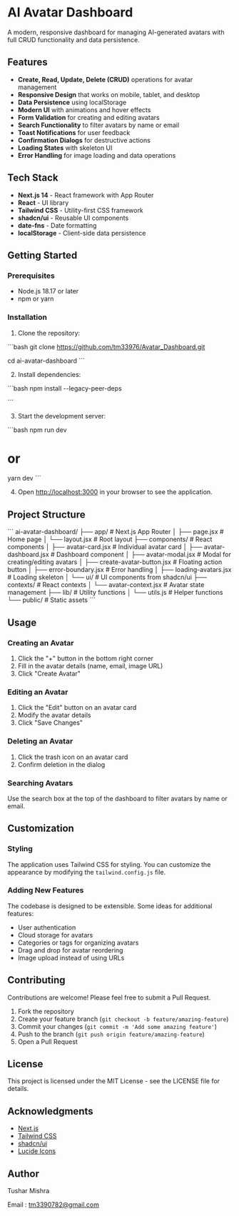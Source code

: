 # AI Avatar Dashboard

A modern, responsive dashboard for managing AI-generated avatars with full CRUD functionality and data persistence.



## Features

- **Create, Read, Update, Delete (CRUD)** operations for avatar management
- **Responsive Design** that works on mobile, tablet, and desktop
- **Data Persistence** using localStorage
- **Modern UI** with animations and hover effects
- **Form Validation** for creating and editing avatars
- **Search Functionality** to filter avatars by name or email
- **Toast Notifications** for user feedback
- **Confirmation Dialogs** for destructive actions
- **Loading States** with skeleton UI
- **Error Handling** for image loading and data operations

## Tech Stack

- **Next.js 14** - React framework with App Router
- **React** - UI library
- **Tailwind CSS** - Utility-first CSS framework
- **shadcn/ui** - Reusable UI components
- **date-fns** - Date formatting
- **localStorage** - Client-side data persistence

## Getting Started

### Prerequisites

- Node.js 18.17 or later
- npm or yarn

### Installation

1. Clone the repository:

\`\`\`bash
git clone https://github.com/tm33976/Avatar_Dashboard.git

cd ai-avatar-dashboard
\`\`\`

2. Install dependencies:

\`\`\`bash
npm install --legacy-peer-deps

\`\`\`

3. Start the development server:

\`\`\`bash
npm run dev
# or
yarn dev
\`\`\`

4. Open [http://localhost:3000](http://localhost:3000) in your browser to see the application.

## Project Structure

\`\`\`
ai-avatar-dashboard/
├── app/                  # Next.js App Router
│   ├── page.jsx          # Home page
│   └── layout.jsx        # Root layout
├── components/           # React components
│   ├── avatar-card.jsx   # Individual avatar card
│   ├── avatar-dashboard.jsx # Dashboard component
│   ├── avatar-modal.jsx  # Modal for creating/editing avatars
│   ├── create-avatar-button.jsx # Floating action button
│   ├── error-boundary.jsx # Error handling
│   ├── loading-avatars.jsx # Loading skeleton
│   └── ui/               # UI components from shadcn/ui
├── contexts/             # React contexts
│   └── avatar-context.jsx # Avatar state management
├── lib/                  # Utility functions
│   └── utils.js          # Helper functions
└── public/               # Static assets
\`\`\`

## Usage

### Creating an Avatar

1. Click the "+" button in the bottom right corner
2. Fill in the avatar details (name, email, image URL)
3. Click "Create Avatar"

### Editing an Avatar

1. Click the "Edit" button on an avatar card
2. Modify the avatar details
3. Click "Save Changes"

### Deleting an Avatar

1. Click the trash icon on an avatar card
2. Confirm deletion in the dialog

### Searching Avatars

Use the search box at the top of the dashboard to filter avatars by name or email.

## Customization

### Styling

The application uses Tailwind CSS for styling. You can customize the appearance by modifying the `tailwind.config.js` file.

### Adding New Features

The codebase is designed to be extensible. Some ideas for additional features:

- User authentication
- Cloud storage for avatars
- Categories or tags for organizing avatars
- Drag and drop for avatar reordering
- Image upload instead of using URLs

## Contributing

Contributions are welcome! Please feel free to submit a Pull Request.

1. Fork the repository
2. Create your feature branch (`git checkout -b feature/amazing-feature`)
3. Commit your changes (`git commit -m 'Add some amazing feature'`)
4. Push to the branch (`git push origin feature/amazing-feature`)
5. Open a Pull Request

## License

This project is licensed under the MIT License - see the LICENSE file for details.

## Acknowledgments

- [Next.js](https://nextjs.org/)
- [Tailwind CSS](https://tailwindcss.com/)
- [shadcn/ui](https://ui.shadcn.com/)
- [Lucide Icons](https://lucide.dev/)


## Author 
Tushar Mishra

Email : tm3390782@gmail.com
#
